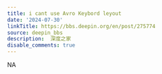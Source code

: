 ```yaml
---
title: i cant use Avro Keybord leyout
date: '2024-07-30'
linkTitle: https://bbs.deepin.org/en/post/275774
source: deepin_bbs
description:  深度之家 
disable_comments: true
---
```

NA
